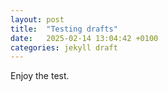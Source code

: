```yaml
---
layout: post
title:  "Testing drafts"
date:   2025-02-14 13:04:42 +0100
categories: jekyll draft
---
```

Enjoy the test. 